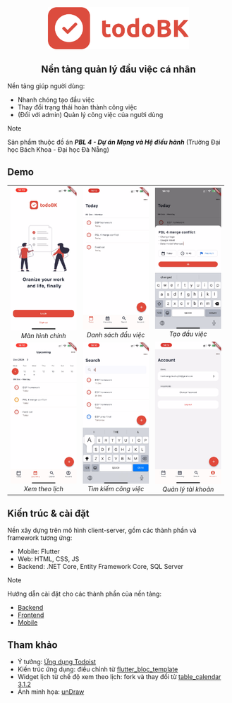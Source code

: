 <div align="center">

<img src="docs/images/full_logo.png" width="320px">

## Nền tảng quản lý đầu việc cá nhân

</div>

Nền tảng giúp người dùng:

- Nhanh chóng tạo đầu việc
- Thay đổi trạng thái hoàn thành công việc
- (Đối với admin) Quản lý công việc của người dùng
> [!NOTE]
> Sản phẩm thuộc đồ án **_PBL 4 - Dự án Mạng và Hệ điều hành_** (Trường Đại học Bách Khoa - Đại học Đà Nẵng)

## Demo

<div align="center">
    <table>
        <tr>
            <td align="center">
                <img src="docs/images/demo/welcome.png" width="150px"><br> <i> Màn hình chính
            </td>
            <td align="center">
                <img src="docs/images/demo/home.png" width="150px"><br><i>Danh sách đầu việc
            </td>
            <td align="center">
                <img src="docs/images/demo/new.png" width="150px"><br><i>Tạo đầu việc
            </td>
        </tr>
        <tr>
            <td align="center">
                <img src="docs/images/demo/calendar.png" width="150px"><br><i>Xem theo lịch
            </td>
            <td align="center">
                <img src="docs/images/demo/search.png" width="150px"><br><i>Tìm kiếm công việc
            </td>
            <td align="center">
                <img src="docs/images/demo/account.png" width="150px"><br><i>Quản lý tài khoản
            </td>
        </tr>
    </table>
</div>

## Kiến trúc & cài đặt

Nền xây dựng trên mô hình client-server, gồm các thành phần và framework tương ứng:

- Mobile: Flutter
- Web: HTML, CSS, JS
- Backend: .NET Core, Entity Framework Core, SQL Server

> [!NOTE]
> Hướng dẫn cài đặt cho các thành phần của nền tảng:
> - [Backend](backend/README.md)
> - [Frontend](web/README.md)
> - [Mobile](mobile/taskmanager/README.md)

## Tham khảo

- Ý tưởng: [Ứng dụng Todoist](https://todoist.com/downloads)
- Kiến trúc ứng dụng: điều chỉnh từ [flutter_bloc_template](https://github.com/beobeodev/flutter_bloc_template)
- Widget lịch từ chế độ xem theo lịch: fork và thay đổi từ [table_calendar 3.1.2](https://pub.dev/packages/table_calendar)
- Ảnh minh họa: [unDraw](https://undraw.co/illustrations)
